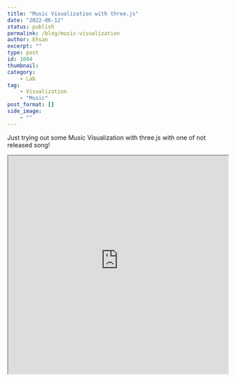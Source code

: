 ```yaml
---
title: "Music Visualization with three.js"
date: "2022-06-12"
status: publish
permalink: /blog/music-visualization
author: Ehsan
excerpt: ""
type: post
id: 1004
thumbnail:
category:
    - Lab
tag:
    - Visualization
    - "Music"
post_format: []
side_image:
    - ""
---
```


Just trying out some Music Visualization with three.js with one of not released song!

<iframe width="100%" height="500px" src="https://stirring-bienenstitch-82cd5b.netlify.app/" />
